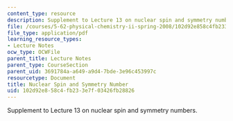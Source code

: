 ```yaml
---
content_type: resource
description: Supplement to Lecture 13 on nuclear spin and symmetry numbers.
file: /courses/5-62-physical-chemistry-ii-spring-2008/102d92e858c4fb233e7f03426fb28826_13s_562ln08.pdf
file_type: application/pdf
learning_resource_types:
- Lecture Notes
ocw_type: OCWFile
parent_title: Lecture Notes
parent_type: CourseSection
parent_uid: 3691784a-a649-a9d4-7bde-3e96c453997c
resourcetype: Document
title: Nuclear Spin and Symmetry Number
uid: 102d92e8-58c4-fb23-3e7f-03426fb28826
---
```

Supplement to Lecture 13 on nuclear spin and symmetry numbers.

